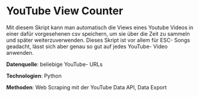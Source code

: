 # YouTube View Counter
Mit diesem Skript kann man automatisch die Views eines Youtube Videos in einer dafür vorgesehenen csv speichern, um sie über die Zeit zu sammeln und später weiterzuverwenden. Dieses Skript ist vor allem für ESC- Songs geadacht, lässt sich aber genau so gut auf jedes YouTube- Video anwenden.  

**Datenquelle**: beliebige YouTube- URLs  

**Technologien**: Python  

**Methoden**: Web Scraping mit der YouTube Data API, Data Export
